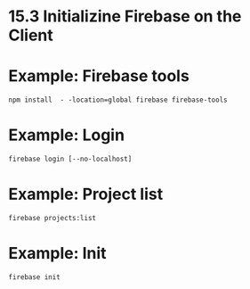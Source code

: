 # 15.3 Initializine Firebase on the Client

# Example: Firebase tools

```console
npm install  - -location=global firebase firebase-tools

```

# Example: Login

```console
firebase login [--no-localhost]

```

# Example: Project list

```console
firebase projects:list

```

# Example: Init

```console
firebase init

```


